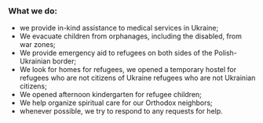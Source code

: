 ### What we do:

- we provide in-kind assistance to medical services in Ukraine;
- We evacuate children from orphanages, including the disabled, from war zones;
- We provide emergency aid to refugees on both sides of the Polish-Ukrainian border;
- We look for homes for refugees, we opened a temporary hostel for refugees who are not citizens of Ukraine
  refugees who are not Ukrainian citizens;
- We opened afternoon kindergarten for refugee children;
- We help organize spiritual care for our Orthodox neighbors;
- whenever possible, we try to respond to any requests for help.